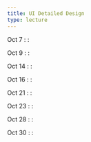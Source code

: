 ```yaml
---
title: UI Detailed Design
type: lecture
---
```


Oct 7
: 
  : 

Oct 9
: 
  : 

Oct 14
: 
  : 

Oct 16
: 
  : 

Oct 21
: 
  : 

Oct 23
: 
  : 

Oct 28
: 
  : 

Oct 30
: 
  : 